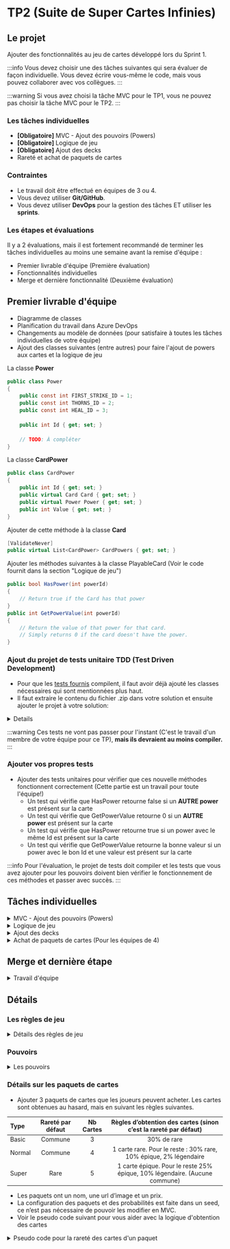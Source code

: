 # TP2 (Suite de Super Cartes Infinies)

## Le projet
Ajouter des fonctionnalités au jeu de cartes développé lors du Sprint 1.

:::info
Vous devez choisir une des tâches suivantes qui sera évaluer de façon individuelle. Vous devez écrire vous-même le code, mais vous pouvez collaborer avec vos collègues.
:::

:::warning
Si vous avez choisi la tâche MVC pour le TP1, vous ne pouvez pas choisir la tâche MVC pour le TP2.
:::

### Les tâches individuelles
- **\[Obligatoire\]** MVC - Ajout des pouvoirs (Powers)
- **\[Obligatoire\]** Logique de jeu
- **\[Obligatoire\]** Ajout des decks
- Rareté et achat de paquets de cartes

### Contraintes
- Le travail doit être effectué en équipes de 3 ou 4.
- Vous devez utiliser **Git/GitHub**.
- Vous devez utiliser **DevOps** pour la gestion des tâches ET utiliser les **sprints**.

### Les étapes et évaluations
Il y a 2 évaluations, mais il est fortement recommandé de terminer les tâches individuelles au moins une semaine avant la remise d'équipe :
- Premier livrable d'équipe (Première évaluation)
- Fonctionnalités individuelles
- Merge et dernière fonctionnalité (Deuxième évaluation)

## Premier livrable d'équipe
- Diagramme de classes
- Planification du travail dans Azure DevOps 
- Changements au modèle de données (pour satisfaire à toutes les tâches individuelles de votre équipe)
- Ajout des classes suivantes (entre autres) pour faire l'ajout de powers aux cartes et la logique de jeu

La classe **Power**
```csharp
public class Power
{
    public const int FIRST_STRIKE_ID = 1;
    public const int THORNS_ID = 2;
    public const int HEAL_ID = 3;

    public int Id { get; set; }

    // TODO: À compléter
}
```

La classe **CardPower**
```csharp
public class CardPower
{
    public int Id { get; set; }
    public virtual Card Card { get; set; }
    public virtual Power Power { get; set; }
    public int Value { get; set; }
}
```

Ajouter de cette méthode à la classe **Card**
```csharp
[ValidateNever]
public virtual List<CardPower> CardPowers { get; set; }
```

Ajouter les méthodes suivantes à la classe PlayableCard (Voir le code fournit dans la section "Logique de jeu")
```csharp
public bool HasPower(int powerId)
{
    // Return true if the Card has that power
}
public int GetPowerValue(int powerId)
{
    // Return the value of that power for that card. 
    // Simply returns 0 if the card doesn't have the power.
}
```

### Ajout du projet de tests unitaire TDD (Test Driven Development)

- Pour que les [tests fournis](https://cegepedouardmontpetit.sharepoint.com/:u:/s/CMT420InformatiqueComitesCours-5W5/ETZ9RkBd_XxLulRU65bykOgBoy1J2h18KbqpFUgoup1J2w?e=IKFuWa) compilent, il faut avoir déjà ajouté les classes nécessaires qui sont mentionnées plus haut.
- Il faut extraire le contenu du fichier .zip dans votre solution et ensuite ajouter le projet à votre solution:

<details>
![alt text](image-3.png)
</details>

:::warning
Ces tests ne vont pas passer pour l'instant (C'est le travail d'un membre de votre équipe pour ce TP), **mais ils devraient au moins compiler.**
:::

### Ajouter vos propres tests

- Ajouter des tests unitaires pour vérifier que ces nouvelle méthodes fonctionnent correctement (Cette partie est un travail pour toute l'équipe!)
    - Un test qui vérifie que HasPower retourne false si un **AUTRE power** est présent sur la carte
    - Un test qui vérifie que GetPowerValue retourne 0 si un **AUTRE power** est présent sur la carte
    - Un test qui vérifie que HasPower retourne true si un power avec le même Id est présent sur la carte
    - Un test qui vérifie que GetPowerValue retourne la bonne valeur si un power avec le bon Id et une valeur est présent sur la carte

:::info
Pour l'évaluation, le projet de tests doit compiler et les tests que vous avez ajouter pour les pouvoirs doivent bien vérifier le fonctionnement de ces méthodes et passer avec succès.
:::

## Tâches individuelles
<details>
    <summary>MVC - Ajout des pouvoirs (Powers)</summary>

**Partie .Net:**
    - Les cartes peuvent avoir un certains nombres de pouvoirs.
    - Un pouvoir a un nom, une description et un icône.
    - Quand une carte possède un pouvoir, il peut y avoir une valeur entière en plus de la relation (Voir les pouvoirs dans les [règles de jeu](#les-règles-de-jeu))
    - Utiliser les Ids de pouvoirs de la classe Power dans votre seed et dans vos MatchEvents
    - Pouvoir associer les pouvoirs aux cartes dans le menu **Edit** (MVC)
        - Voir la liste des pouvoirs d'une carte et pouvoir les retirer un à un
        - Pouvoir ajouter un nouveau pouvoir avec une valeur entière
    - Afficher les pouvoirs (nom et valeur) des cartes dans l'index de cartes dans une nouvelle colonne
    - Ajouter les pouvoirs dans le seed

**Partie Angular:**
    - Voir les pouvoirs avec leur valeur sur les cartes sur le client, dans tous les endroits (Mes cartes, magasin, pendant une partie, etc)
    - Animer les pouvoirs en cliquant sur une carte dans Mes Cartes (Afficher l'icône du pouvoir sur la carte pendant 2 secondes)
        - Afficher les pouvoirs un après l'autre si il y en a plusieurs
        - Note: On fait ça pour tester les animations et être prêt à les afficher pendant un match
</details>

<details>
    <summary>Logique de jeu</summary>
    - Faire passer les tests de TDD (Voir les [règles de jeu](#les-règles-de-jeu))

L'event **PlayCardEvent**
```csharp
public class PlayCardEvent : MatchEvent
{
    // TODO: Ajouter tout ce qui manque
    public PlayCardEvent(MatchPlayerData currentPlayerData, MatchPlayerData opposingPlayerData, int playableCardId)
    {
    }
}
```
    - IMPORTANT: Il faut ajouter un pouvoir de votre choix. Si vous n'êtes pas certain ou si vous manquez d'inspiration, demandez à votre enseignant!
    - Il faut écrire des tests pour **le pouvoir au choix** et ils doivent également passer avec succès
    - IMPORTANT: En écrivant la logique de jeu, il faut utiliser des MatchEvents. Ces MatchsEvents vont être utilisés pour rejouer les changements sur le client.
    - Il faut donc au moint un MatchEvent pour **chaque pouvoir**, mais également un lorsqu'une carte **attaque, reçoit des dégâts ou meurt**.
    - Conseil: Ajoutez également un **CardActivationEvent**, ce sera un bon endroit pour gérer le combat et vérifier les pouvoirs d'une carte et les déclencher
    - Conseil: Utilisez les méthodes **HasPower** et **GetPowerValue** que vous avez ajouté à PlayableCard pour écrire la logique de jeu.
:::warning
    La gestion des événements sur le client est la responsabilité de toute l'équipe une fois que les parties individuelles ont été regroupées
:::
    - Le diagramme suivant donne une façon de faire pour gérer les events lors d'un combat. Le CardActivationEvent est un bon event pour inclure la logique de plusieurs pouvoirs, comme Heal.
    - Dans le diagramme, on peut voir que les CardDamageEvent des attaques sont directement sous l'event CardActivationEvent. Si vous préférez ajouter un AttackEvent qui s'occupe de gérer les dégâts d'attaque que se font les deux cartes, c'est une bonne idée.

    |![Alt text](/img/tps/tp2/image.png)|
    |-|



</details>

<details>
    <summary>Ajout des decks</summary>
    - Un deck a un nom en plus de contenir des cartes (les cartes qu'un joueur possède)
    - Lors du register, un deck qui se nomme "Depart" est créé automatiquement avec toutes les cartes du joueur. (C'est le deck courant du joueur)
    - Une même carte peut faire partie de plusieurs decks. (Les decks sont indépendants les uns des autres)
    - Si j'ai une copie (1 entrée OwnedCard) pour une carte, je peux la mettre au maximum une fois dans un deck. Si j'en ai N, je peux en ajouter N.
        - Donc quand j'ajoute une carte à un deck, je dois proposer à l'usager **SES** cartes qui ne sont **PAS** déjà dans **CE** deck.
    - Configuration MVC:
        - Nombre max de decks
        - Nombre max de cartes dans un deck
    - Client:
        - Afficher la liste des decks d'un joueur dans une section "Mes Decks"
        - Pouvoir créer un nouveau deck avec un nom au choix (en respectant la limite de decks de la configuration)
        - Pouvoir effacer un deck, si ce n'est pas le deck courant (On n'efface jamais de owned cards ou cards!)
        - Pouvoir ajouter et retirer une carte à un deck existant (en respectant la limite de carte de la configuration)
            - Assurez-vous de trier les cartes du joueur pour faciliter la sélection
        - Pouvoir rendre un deck courant
        - Doit etre impossible d'effacer le deck courant (vérification serveur)
    - Le code serveur doit être mis dans un service que vous devez créer.
    - Ajouter des tests unitaires pour le nouveaux service. Avec au minimum les tests suivants:
        - Tester la création d'un Deck
        - Tester la suppression d'un Deck
        - Tester l'**impossibilité** d'effacer un Deck qui n'est PAS au Player
        - Tester l'ajout d'une carte à un Deck (et l'impossibilité si la carte ET le Deck ne sont pas au Player)
        - Tester le retrait d'une carte d'un Deck (et l'impossibilité si le Deck n'est pas au Player)
    - Seul les cartes du Deck courant sont disponibles lors d’une partie. (Ce sont les cartes qui vont remplir le CardsPile du match pour ce joueur)
        - Changer le démarrage d'un Match pour utiliser les cartes du deck courrant

</details>

<details>
    <summary>Achat de paquets de cartes (Pour les équipes de 4)</summary>
    
    **Résumé:** Les joueurs peuvent acheter des paquets de cartes (Pack) avec une monnaie virtuelle dans le jeu.
    - Ajouter une rareté aux cartes. Il doit y avoir 4 niveaux: (Utilisé un enum)
        - Commune (Gris)
        - Rare (Vert)
        - Épique (Mauve)
        - Légendaire (Orange)
    - Ajouter la possibilité de voir et changer la rareté d’une carte en MVC.
    - Modifier le seed des cartes avec au moins 2 cartes pour chaque rareté.
    - Sur le client, il faut afficher un code de couleur sur les cartes pour pouvoir voir leur rareté. Une option simple c’est de modifier la couleur de fond du titre.
    - Tâche MVC de configuration de la monnaie virtuelle:
        - Reçue à la création du compte
        - Reçue après une victoire
        - Reçue après une défaite (plus petit montant)
    - Sur le client
        - Afficher la monnaie virtuelle du joueur dans la barre de menu au haut de l'écran.
        - Afficher la monnaie gagné dans le menu de victoire/défaite.
        - Afficher les différents paquets que le joueur peut acheter. 
        - Afficher l'ouverture de paquet sur le client avec un dialogue (qui affiche les cartes reçues)
    - Voir la [section sur les paquets de cartes](#détails-sur-les-paquets-de-cartes)
    - Le code serveur doit être mis dans un service que vous devez créer.
    - Ajouter des tests unitaires pour le nouveau service. Avec au minimum les tests suivants:
        - Vérifier que lorsque j'achète un paquet, je reçois le bon nombre de cartes et dépense la bonne quantité d'argent
        - Vérifier que je ne peux pas acheter un paquet si je n'ai pas assez d'argent
        - Vérifier que les cartes obtenus par le deck **le plus cher** ne sont **PAS communes** et qu'**au moins une carte** est épique.
        :::warning
        C'est assez complexe de tester la rareté des cartes, car il y a un élément aléatoire. On va voir dans une séance future l'utilisation de Mocks pour ce genre de cas. Pour l'instant, ce n'est pas nécessaire de tester la rareté des cartes obtenus aléatoirement.
        :::

</details>

## Merge et dernière étape
<details>
    <summary>Travail d'équipe</summary>
    - Compléter les tâches individuelles au moins une semaine avant la remise
    - Faire les merge vers votre branche commune

:::warning
    N'oubliez pas de commencer par faire un merge de la branche commune vers votre branche individuelle pour régler les conflits!
:::

    - Il faut ajouter une méthode PlayCard dans MatchService, qui va générer un PlayCardEvent.
    - Il faut ajouter une action PlayCard sur le Hub. Cette méthode va appeler PlayCard du MatchService et faire un ApplyEvents, comme les autres actions du Hub.
    - Ajoutez la gestion des évènements sur le client dans MatchService.
        - Il faut déplacer les cartes vers le BattleField lorsqu'elles sont jouées
        - Les déplacer vers le Graveyard lorsqu'elles meurent
        - Faire bouger une carte lorsqu'elle est activée (faire un mouvement qui montre qu'elle est activée)
        - Afficher l'icône des pouvoirs sur la carte lorsqu'ils sont activés (pour environ 1 seconde)
        - Mettre à jour le health des cartes lorsqu'il change
        - Mettre à jour le health des joueurs lorsqu'il change
    - Vous allez probablement avoir un problème avec l'ordre de vos cartes sur le BattleField. Voici de l'aide pour vous aider à le comprendre et le régler: [Ordre des éléments d'une liste avec EF](/info/DataOrder)

</details>

## Détails
### Les règles de jeu
<details>
    <summary>Détails des règles de jeu</summary>
    - Mélanger les cartes dans le CardsPile avant de démarrer une partie pour ne pas toujours commencer avec les mêmes cartes.
    - On peut jouer plusieurs cartes par tour, selon leur coût en « Mana ».
        - Chaque carte à un coût en Mana différent.
        - Pendant son tour, un joueur peut jouer une carte si il a assez de mana. On réduit ensuite son mana du coût de la carte.
        - Lorsque le Mana n’est pas utilisé, il est conservé pour le tour d’après.
        - Lorsqu'un joueur clique sur terminer, les cartes qui sont déjà en jeu doivent être "activé" une après l'autre pour faire un combat.
    - Lorsqu'une carte est joué, elle se place à la droite des cartes déjà en jeu.
    - Chaque carte a donc son "index", celle qui est le plus à gauche à l'index 0, la 2e l'index 1, etc.
    - Lorsqu'une carte est activé et qu'il y a une carte devant elle (l'adversaire a une carte avec le même index), les deux cartes se donnent des dégâts.
        - Chaque carte perd du health égal à l'attaque de la carte en face d'elle
    - Lorsqu'une carte est activé et qu'il n'y a pas de carte devant elle, elle blesse l'adversaire. Le Player adverse perd du health de la valeur de l'attaque.
    - Les pouvoirs des cartes affectent les combats
    - Lorsque les cartes sont activées, il faut commencer par la dernière qui a été joué et terminer avec celle qui est en jeu depuis le plus longtemps. On active donc les cartes de droite à gauche. Ce qui veut également dire que l'on commence par la carte avec l'index le plus élevé et que l'on termine avec l'index 0.

:::waring
Pour l'activation des cartes, c'est plus facile d'utiliser une boucle **for**. Comme c'est possible qu'une carte meurt, la liste de cartes du BattleField risque d'être modifié et on ne peut pas modifier la liste pendant une itération avec un **foreach**.
:::
</details>

### Pouvoirs
<details>
    <summary>Les pouvoirs</summary>
    - Il y a 3 pouvoirs (Power) que vous devez ajouter et vous devez en **ajouter 1 autre à votre choix**.
        - **First Strike** permet à une carte d’attaquer en « premier » et de ne pas recevoir de dégât **si elle tue la carte** de l’adversaire. (Fonctionne uniquement à l’attaque, pas à la défense)
        - **Thorns X** lorsqu’une carte défend, elle inflige X de dégâts AVANT de recevoir des dégâts. Si l’attaquant est tué par ces dégâts, l’attaque s’arrête et le défenseur ne reçoit pas de dégâts.
        - **Heal X** soigne les cartes alliées de X incluant elle-même AVANT d’attaquer (mais les cartes ne peuvent pas avoir plus de health qu’au départ.) 
    
 :::warning
    - Pour l’instant, les pouvoirs proposés ne nécessitent pas de garder un « état » et c’est conseillé de **choisir un pouvoir sans état pour le TP2**. Un exemple de pouvoir avec état, c’est « Stun » qui ajoute l'état « Stunned » à une carte. Nous allons ajouter des pouvoir avec état au TP3.
:::

:::tip
    - FirstStrikeEvent peut très bien être un évènement qui sert uniquement à afficher sur le client que le pouvoir a eu un effet pendant l'exécution de la logique du combat. (Pour que le joueur puisse comprendre pourquoi l'attaquant n'a pas reçu de dégât). C'est tout à fait correct si il ne contient aucun sous évènement.
    - Thorns doit contenir un sous event CardDamageEvent
    - Heal doit contenir un sous event HealCardEvent
:::
</details>

### Détails sur les paquets de cartes
- Ajouter 3 paquets de cartes que les joueurs peuvent acheter. Les cartes sont obtenues au hasard, mais en suivant les règles suivantes.

| Type | Rareté par défaut | Nb Cartes | Règles d’obtention des cartes (sinon c’est la rareté par défaut)
| :--- | :----: | :----: | :----: |
| Basic | Commune | 3 | 30% de rare
| Normal | Commune | 4 | 1 carte rare. Pour le reste : 30% rare, 10% épique, 2% légendaire
| Super	| Rare	| 5	| 1 carte épique. Pour le reste 25% épique, 10% légendaire. (Aucune commune)

- Les paquets ont un nom, une url d’image et un prix.
- La configuration des paquets et des probabilités est faite dans un seed, ce n’est pas nécessaire de pouvoir les modifier en MVC.
- Voir le pseudo code suivant pour vous aider avec la logique d'obtention des cartes

<details>
<summary>Pseudo code pour la rareté des cartes d'un paquet</summary>
```
// Une Probability possède : une value décimale (entre 0 et 1), une "rarity" et un "baseQty"
 
// Faire une liste de rareté de carte à obtenir
List<Rarity> GenerateRarities(int nbCards, int defaultRarity, List<Probability> probabilities)
    rarities = new List<Rarity>
 
    // Ajouter la quantité de base pour chaque probability à la liste
    foreach(probability of probabilities)
        for probability.baseQty
            add probability.rarity to rarities
 
    // Continuer de remplir la liste jusqu'à atteindre la quantité voulue
    while(rarities.Count < nbCards)
        rarity = GetRandomRarity(probabilites)
 
        if(rarity == null)
            add defaultRarity to rarities
        else
            add rarity to rarities
 
    return rarities

 
// Cette méthode permet d'obtenir une rareté au hasard
Rarity? GetRandomRarity(List<Probability> probabilities)
    X = Random Number Between 0 and 1
 
    for each rarity of probabilities:
        if probability.value < X:
            return probability.rarity
        else:
            X -= probability.value
 
    return null
```
Une fois que l’on a une liste de rareté, on peut prendre une carte au hasard avec chacune des raretés pour faire notre paquet. Les doublons sont permis. 
</details>

## Grille de correction
- 12% de la note pour l’évaluation individuelle (voir le document sur la correction individuelle)
    - 2% pour l'utilisation d'Azure DevOps Boards
    - 10% pour le code et les fonctionnalités
- 8% de la note pour l’évaluation de groupe
    -	3% pour la première remise
    -	5% pour la remise final



<!--

## Référence pour la remise finale en équipe

Une référence pour voir un client et un serveur fonctionnels.

- 🔗[Client](https://wonderful-tree-0ccc8c610.4.azurestaticapps.net/)

:::info
Vous pouvez simplement utiliser register pour ajouter vos propres joueurs
:::

- 🔗[Serveur](https://supercartesinfiniesTP2.azurewebsites.net/)

:::info
Username: admin@admin.com Le mot de passe: Passw0rd!
:::

-->
